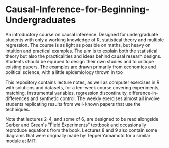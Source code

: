 # Causal-Inference-for-Beginning-Undergraduates
An introductory course on causal inference. Designed for undergraduate students with only a working knowledge of R, statistical theory and multiple regression. The course is as light as possible on maths, but heavy on intuition and practical examples. The aim is to explain both the statistical theory but also the practicalities and ideas behind causal researh designs. Students should be equiped to design their own studies and to critique existing papers. The examples are drawn primarily from economics and political science, with a little epidemiology thrown in too

This repository contains lecture notes, as well as computer exercises in R with solutions and datasets, for a ten-week course covering experiments, matching, instrumental variables, regression discontinuity, difference-in-differences and synthetic control. The weekly exercises almost all involve students replicating results from well-known papers that use the techniques.

Note that lectures 2-4, and some of 6, are designed to be read alongside Gerber and Green's "Field Experiments" textbook and occasionally reproduce equations from the book. Lectures 8 and 9 also contain some diagrams that were originally made by Teppei Yamamoto for a similar module at MIT.
